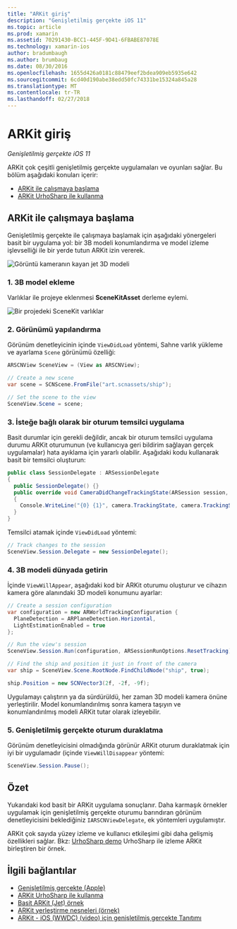 ```yaml
---
title: "ARKit giriş"
description: "Genişletilmiş gerçekte iOS 11"
ms.topic: article
ms.prod: xamarin
ms.assetid: 70291430-BCC1-445F-9D41-6FBABE87078E
ms.technology: xamarin-ios
author: bradumbaugh
ms.author: brumbaug
ms.date: 08/30/2016
ms.openlocfilehash: 1655d426a0181c88479eef2bdea909eb5935e642
ms.sourcegitcommit: 6cd40d190abe38edd50fc74331be15324a845a28
ms.translationtype: MT
ms.contentlocale: tr-TR
ms.lasthandoff: 02/27/2018
---
```

# <a name="introduction-to-arkit"></a>ARKit giriş

_Genişletilmiş gerçekte iOS 11_

ARKit çok çeşitli genişletilmiş gerçekte uygulamaları ve oyunları sağlar. Bu bölüm aşağıdaki konuları içerir:

- [ARKit ile çalışmaya başlama](#gettingstarted)
- [ARKit UrhoSharp ile kullanma](urhosharp.md)

<a name="gettingstarted" />

## <a name="getting-started-with-arkit"></a>ARKit ile çalışmaya başlama

Genişletilmiş gerçekte ile çalışmaya başlamak için aşağıdaki yönergeleri basit bir uygulama yol: bir 3B modeli konumlandırma ve model izleme işlevselliği ile bir yerde tutun ARKit izin vererek.

![Görüntü kameranın kayan jet 3D modeli](images/jet-sml.png)

### <a name="1-add-a-3d-model"></a>1. 3B model ekleme

Varlıklar ile projeye eklenmesi **SceneKitAsset** derleme eylemi.

![Bir projedeki SceneKit varlıklar](images/scene-assets.png)


### <a name="2-configure-the-view"></a>2. Görünümü yapılandırma

Görünüm denetleyicinin içinde `ViewDidLoad` yöntemi, Sahne varlık yükleme ve ayarlama `Scene` görünümü özelliği:

```csharp
ARSCNView SceneView = (View as ARSCNView);

// Create a new scene
var scene = SCNScene.FromFile("art.scnassets/ship");

// Set the scene to the view
SceneView.Scene = scene;
```

### <a name="3-optionally-implement-a-session-delegate"></a>3. İsteğe bağlı olarak bir oturum temsilci uygulama

Basit durumlar için gerekli değildir, ancak bir oturum temsilci uygulama durumu ARKit oturumunun (ve kullanıcıya geri bildirim sağlayan gerçek uygulamalar) hata ayıklama için yararlı olabilir. Aşağıdaki kodu kullanarak basit bir temsilci oluşturun:

```csharp
public class SessionDelegate : ARSessionDelegate
{
  public SessionDelegate() {}
  public override void CameraDidChangeTrackingState(ARSession session, ARCamera camera)
  {
    Console.WriteLine("{0} {1}", camera.TrackingState, camera.TrackingStateReason);
  }
}
```

Temsilci atamak içinde `ViewDidLoad` yöntemi:

```csharp
// Track changes to the session
SceneView.Session.Delegate = new SessionDelegate();
```

### <a name="4-position-the-3d-model-in-the-world"></a>4. 3B modeli dünyada getirin

İçinde `ViewWillAppear`, aşağıdaki kod bir ARKit oturumu oluşturur ve cihazın kamera göre alanındaki 3D modeli konumunu ayarlar:

```csharp
// Create a session configuration
var configuration = new ARWorldTrackingConfiguration {
  PlaneDetection = ARPlaneDetection.Horizontal,
  LightEstimationEnabled = true
};

// Run the view's session
SceneView.Session.Run(configuration, ARSessionRunOptions.ResetTracking);

// Find the ship and position it just in front of the camera
var ship = SceneView.Scene.RootNode.FindChildNode("ship", true);

ship.Position = new SCNVector3(2f, -2f, -9f);
```

Uygulamayı çalıştırın ya da sürdürüldü, her zaman 3D modeli kamera önüne yerleştirilir. Model konumlandırılmış sonra kamera taşıyın ve konumlandırılmış modeli ARKit tutar olarak izleyebilir.

### <a name="5-pause-the-augmented-reality-session"></a>5. Genişletilmiş gerçekte oturum duraklatma

Görünüm denetleyicisini olmadığında görünür ARKit oturum duraklatmak için iyi bir uygulamadır (içinde `ViewWillDisappear` yöntemi:

```csharp
SceneView.Session.Pause();
```

## <a name="summary"></a>Özet

Yukarıdaki kod basit bir ARKit uygulama sonuçlanır. Daha karmaşık örnekler uygulamak için genişletilmiş gerçekte oturumu barındıran görünüm denetleyicisini beklediğiniz `IARSCNViewDelegate`, ek yöntemleri uygulamıştır.

ARKit çok sayıda yüzey izleme ve kullanıcı etkileşimi gibi daha gelişmiş özellikleri sağlar. Bkz: [UrhoSharp demo](urhosharp.md) UrhoSharp ile izleme ARKit birleştiren bir örnek.


## <a name="related-links"></a>İlgili bağlantılar

- [Genişletilmiş gerçekte (Apple)](https://developer.apple.com/arkit/)
- [ARKit UrhoSharp ile kullanma](urhosharp.md)
- [Basit ARKit (Jet) örnek](https://developer.xamarin.com/samples/monotouch/ios11/ARKitSample/)
- [ARKit yerleştirme nesneleri (örnek)](https://developer.xamarin.com/samples/monotouch/ios11/ARKitPlacingObjects/)
- [ARKit - iOS (WWDC) (video) için genişletilmiş gerçekte Tanıtımı](https://developer.apple.com/videos/play/wwdc2017/602/)
